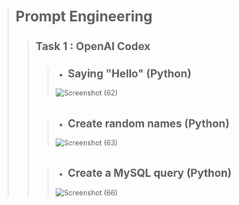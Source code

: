 > # **Prompt Engineering**
>> ## **Task 1 :** OpenAI Codex
>>> - ## **Saying "Hello" (Python)**
>>> ![Screenshot (62)](https://github.com/abhishakejutur/Prompt-Engineering/assets/91953148/c5d710bd-2ed9-42d9-abae-fb3c7ac03818)
>> #
>>> - ## **Create random names (Python)** 
>>> ![Screenshot (63)](https://github.com/abhishakejutur/Prompt-Engineering/assets/91953148/e39f6622-4671-4110-84af-4300e43d146d)
>> #
>>> - ## **Create a MySQL query (Python)**
>>> ![Screenshot (66)](https://github.com/abhishakejutur/Prompt-Engineering/assets/91953148/fca63724-99be-4177-be89-6505d7123cdf)
>> #
